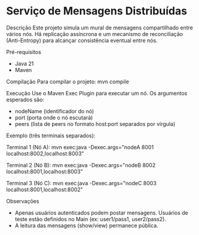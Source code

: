 # Serviço de Mensagens Distribuídas

Descrição
Este projeto simula um mural de mensagens compartilhado entre vários nós. Há replicação assíncrona e um mecanismo de reconciliação (Anti-Entropy) para alcançar consistência eventual entre nós.

Pré-requisitos
- Java 21
- Maven

Compilação
Para compilar o projeto:
mvn compile

Execução
Use o Maven Exec Plugin para executar um nó. Os argumentos esperados são:
- nodeName (identificador do nó)
- port (porta onde o nó escutará)
- peers (lista de peers no formato host:port separados por vírgula)

Exemplo (três terminais separados):

Terminal 1 (Nó A):
mvn exec:java -Dexec.args="nodeA 8001 localhost:8002,localhost:8003"

Terminal 2 (Nó B):
mvn exec:java -Dexec.args="nodeB 8002 localhost:8001,localhost:8003"

Terminal 3 (Nó C):
mvn exec:java -Dexec.args="nodeC 8003 localhost:8001,localhost:8002"

Observações
- Apenas usuários autenticados podem postar mensagens. Usuários de teste estão definidos no Main (ex: user1/pass1, user2/pass2).
- A leitura das mensagens (show/view) permanece pública.
